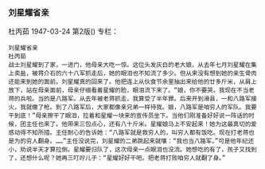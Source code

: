 ### 刘星耀省亲
杜丙茹
1947-03-24
第2版()
专栏：

    刘星耀省亲
    杜丙茹
    战士刘星耀到了家，一进门，他母亲大吃一惊。这位头发灰白的老大娘，从去年七月刘星耀在集上卖盐，被蒋介石的六十八军抓走后，她的眼泪也不知流了多少。但从来没有想到她的亲生骨肉还能来到她的面前。刘星耀真的回来了。他把连上从伙食节余里抽出来给他的廿多斤米，从肩上放下，站在母亲面前，母亲仔细看着星耀的脸，眼泪流下来了。“娘，你不要哭。我现在不当老蒋的兵啦。当的是八路军。从去年被老蒋抓走，我算受了半年罪。后来开到滑县，一和八路军接火，我就缴了枪。到了八路军后，大家都像亲兄弟一样待我。娘，八路军是咱穷人的军队。我要干到底！”母亲擦干了眼泪，拉着和星耀一块来的宣传员坐下。当他们刚准备好好说一阵话的时候，团主任也来了。他带来三包点心，还有八十斤米。星耀娘马上不安起来！她为这最真切的爱感动得不知所措。主任耐心的告诉她：“八路军就是救穷人的，叫穷人都有饭吃。现在打老蒋也是为的穷人翻身。……”主任没说完，刘星耀的二弟跳起来就嚷：“我也当八路军。”可是他年纪还小，劝说半天才算拉倒。星耀要归队了，这次母亲一点眼泪也没流。她想吃的有了，孩子又找到了，还想什么呢？她再三叮咛儿子：“星耀好好干吧。把老蒋打败咱穷人就翻了身。”
